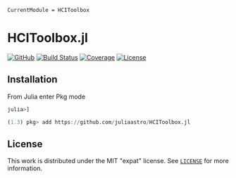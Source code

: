 ```@meta
CurrentModule = HCIToolbox
```

# HCIToolbox.jl

[![GitHub](https://img.shields.io/badge/Repo-GitHub-black.svg)](https://github.com/juliaastro/HCIToolbox.jl)
[![Build Status](https://github.com/juliaastro/HCIToolbox.jl/workflows/CI/badge.svg?branch=master)](https://github.com/juliaastro/HCIToolbox.jl/actions)
[![Coverage](https://codecov.io/gh/juliaastro/HCIToolbox.jl/branch/master/graph/badge.svg)](https://codecov.io/gh/juliaastro/HCIToolbox.jl)
[![License](https://img.shields.io/badge/License-MIT-yellow.svg)](https://opensource.org/licenses/MIT)

## Installation

From Julia enter Pkg mode

```julia
julia>]

(1.3) pkg> add https://github.com/juliaastro/HCIToolbox.jl
```

## License

This work is distributed under the MIT "expat" license. See [`LICENSE`](https://github.com/juliaastro/HCIToolbox.jl/blob/master/LICENSE) for more information.
